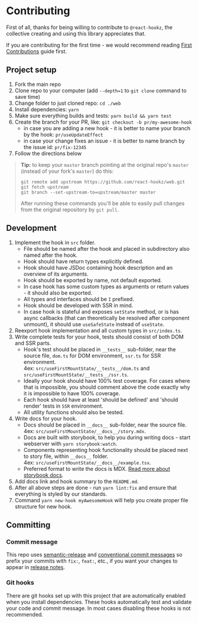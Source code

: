 # Contributing

First of all, thanks for being willing to contribute to `@react-hookz`, the collective creating and
using this library appreciates that.

If you are contributing for the first time - we would recommend
reading [First Contributions](https://github.com/firstcontributions/first-contributions) guide
first.

## Project setup

1. Fork the main repo
2. Clone repo to your computer (add `--depth=1` to `git clone` command to save time)
3. Change folder to just cloned repo: `cd ./web`
4. Install dependencies: `yarn`
5. Make sure everything builds and tests: `yarn build && yarn test`
6. Create the branch for your PR, like: `git checkout -b pr/my-awesome-hook`
   - in case you are adding a new hook - it is better to name your branch by the
     hook: `pr/useUpdateEffect`
   - in case your change fixes an issue - it is better to name branch by the issue
     id: `pr/fix-12345`
7. Follow the directions below

> **Tip:** to keep your `master` branch pointing at the original repo's `master` (instead of your fork's `master`) do this:
>
> ```shell
> git remote add upstream https://github.com/react-hookz/web.git
> git fetch upstream
> git branch --set-upstream-to=upstream/master master
> ```
>
> After running these commands you'll be able to easily pull changes from the original repository by `git pull`.

## Development

1. Implement the hook in `src` folder.
   - File should be named after the hook and placed in subdirectory also named after the hook.
   - Hook should have return types explicitly defined.
   - Hook should have JSDoc containing hook description and an overview of its arguments.
   - Hook should be exported by name, not default exported.
   - In case hook has some custom types as arguments or return values - it should also be exported.
   - All types and interfaces should be `I` prefixed.
   - Hook should be developed with SSR in mind.
   - In case hook is stateful and exposes `setState` method, or is has async callbacks (that can
     theoretically be resolved after component unmount), it should use `useSafeState` instead
     of `useState`.
2. Reexport hook implementation and all custom types in `src/index.ts`.
3. Write complete tests for your hook, tests should consist of both DOM and SSR parts.
   - Hook's test should be placed in `__tests__` sub-folder, near the source file, `dom.ts` for DOM
     environment, `ssr.ts` for SSR environment.  
     4ex: `src/useFirstMountState/__tests__/dom.ts` and `src/useFirstMountState/__tests__/ssr.ts`.
   - Ideally your hook should have 100% test coverage. For cases where that is impossible, you
     should comment above the code exactly why it is impossible to have 100% coverage.
   - Each hook should have at least 'should be defined' and 'should render' tests in `SSR`
     environment.
   - All utility functions should also be tested.
4. Write docs for your hook.
   - Docs should be placed in `__docs__` sub-folder, near the source file.  
     4ex: `src/useFirstMountState/__docs__/story.mdx`.
   - Docs are built with storybook, to help you during writing docs - start webserver
     with `yarn storybook:watch`.
   - Components representing hook functionality should be placed next to story file, within
     `__docs__` folder.  
     4ex: `src/useFirstMountState/__docs__/example.tsx`.
   - Preferred format to write the docs is
     MDX. [Read more about storybook docs](https://storybook.js.org/docs/react/writing-docs/introduction).
5. Add docs link and hook summary to the `README.md`.
6. After all above steps are done - run `yarn lint:fix` and ensure that everything is styled by our
   standards.
7. Command `yarn new-hook myAwesomeHook` will help you create proper file structure for new hook.

## Committing

### Commit message

This repo uses [semantic-release](https://github.com/semantic-release/semantic-release)
and [conventional commit messages](https://conventionalcommits.org) so prefix your commits
with `fix:`, `feat:`, etc., if you want your changes to appear
in [release notes](https://github.com/react-hookz/web/blob/master/CHANGELOG.md).

### Git hooks

There are git hooks set up with this project that are automatically enabled when you install
dependencies. These hooks automatically test and validate your code and commit message. In most
cases disabling these hooks is not recommended.
